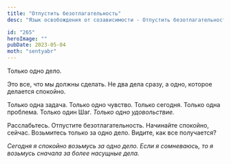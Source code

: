 ```yaml
---
title: "Отпустить безотлагательность"
desc: "Язык освобождения от созависимости - Отпустить безотлагательность"

id: "265"
heroImage: ""
pubDate: 2023-05-04
moth: "sentyabr"
---
```


Только одно дело.

Это все, что мы должны сделать. Не два дела сразу, а одно, которое делается
спокойно.

Только одна задача. Только одно чувство. Только сегодня. Только одна проблема.
Только один Шаг. _Только_ _одно_ _удовольствие._

Расслабьтесь. Отпустите безотлагательность. Начинайте спокойно, сейчас.
Возьмитесь только за одно дело. Видите, как все получается?

_Сегодня_ _я_ _спокойно_ _возьмусь_ _за_ _одно_ _дело._ _Если_ _я_
_сомневаюсь,_ _то_ _я_ _возьмусь_ _сначала_ _за_ _более_ _насущные_ _дела._
